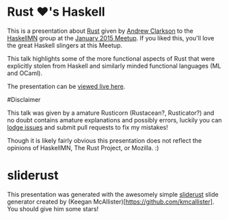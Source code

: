 # Rust ♥'s Haskell

This is a presentation about [Rust](http://www.rust-lang.org/) given by [Andrew Clarkson](https://github.com/bitborn) to the [HaskellMN](http://www.meetup.com/HaskellMN/) group at the [January 2015 Meetup](http://www.meetup.com/HaskellMN/events/218800623/). If you liked this, you'll love the great Haskell slingers at this Meetup.

This talk highlights some of the more functional aspects of Rust that were explicitly stolen from Haskell and similarly minded functional languages (ML and OCaml).

The presentation can be [viewed live here](http://bitborn.github.io/rust-hearts-haskell/slides.html).

#Disclaimer

This talk was given by a amature Rusticorn (Rustacean?, Rusticator?) and no doubt contains amature explanations and possibly errors, luckily you can [lodge issues](https://github.com/bitborn/rust-hearts-haskell/issues) and submit pull requests to fix my mistakes!

Though it is likely fairly obvious this presentation does not reflect the opinions of HaskellMN, The Rust Project, or Mozilla. :)

# sliderust

This presentation was generated with the awesomely simple [sliderust](https://github.com/kmcallister/sliderust) slide generator created by (Keegan McAllister)[https://github.com/kmcallister]. You should give him some stars!

